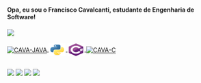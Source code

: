 #### Opa, eu sou o Francisco Cavalcanti, estudante de Engenharia de Software!

<div>
  <a href="https://github.com/CavalcantiDev">
  <img height="180em" align="center" src="https://github-readme-stats.vercel.app/api?username=CavalcantiDev&show_icons=true&theme=dark&include_all_commits=true&count_private=true"/>
  <div style="display: inline_block"><br>
  <img align="center" alt="CAVA-JAVA" height="30" width="40" src="https://cdn.jsdelivr.net/gh/devicons/devicon/icons/java/java-original-wordmark.svg">
  <img align="center" alt="CAVA-Python" height="30" width="40" src="https://raw.githubusercontent.com/devicons/devicon/master/icons/python/python-original.svg">
  <img align="center" alt="CAVA-Csharp" height="30" width="40" src="https://raw.githubusercontent.com/devicons/devicon/master/icons/csharp/csharp-original.svg">
<img align="center" alt="CAVA-C" height="30" width="40" src=https://cdn.jsdelivr.net/gh/devicons/devicon/icons/c/c-original.svg>
</div>
  
 ##
  
  <div> 
  <a href="https://www.instagram.com/francisco_lsd/" target="_blank"><img src="https://img.shields.io/badge/-Instagram-%23E4405F?style=for-the-badge&logo=instagram&logoColor=white" target="_blank"></a>
 <a href="https://discord.gg/G5jwJYTwgK" target="_blank"><img src="https://img.shields.io/badge/Discord-7289DA?style=for-the-badge&logo=discord&logoColor=white" target="_blank"></a> 
  <a href = "mailto:franciscodevloper@gmail.com"><img src="https://img.shields.io/badge/-Gmail-%23333?style=for-the-badge&logo=gmail&logoColor=white" target="_blank"></a>
  <a href="https://www.linkedin.com/in/francisco-cavalcanti-40a316221/" target="_blank"><img src="https://img.shields.io/badge/-LinkedIn-%230077B5?style=for-the-badge&logo=linkedin&logoColor=white" target="_blank"></a> 
 
</div>
